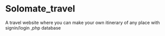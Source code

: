 # Solomate_travel
A travel website where you can make your own  itinerary of any place  with signin/login ,php database 
